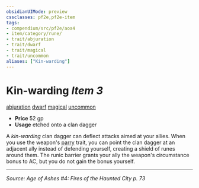 ```yaml
---
obsidianUIMode: preview
cssclasses: pf2e,pf2e-item
tags:
- compendium/src/pf2e/aoa4
- item/category/rune/
- trait/abjuration
- trait/dwarf
- trait/magical
- trait/uncommon
aliases: ["Kin-warding"]
---
```

# Kin-warding *Item 3*  
[abjuration](rules/traits/abjuration.md "Abjuration School Trait")  [dwarf](rules/traits/dwarf.md "Dwarf Ancestry & Heritage Trait")  [magical](rules/traits/magical.md "Magical Item Trait")  [uncommon](rules/traits/uncommon.md "Uncommon Rarity Trait")  

- **Price** 52 gp
- **Usage** etched onto a clan dagger

A _kin-warding_ clan dagger can deflect attacks aimed at your allies. When you use the weapon's [parry](rules/traits/parry.md "Parry Weapon Trait") trait, you can point the clan dagger at an adjacent ally instead of defending yourself, creating a shield of runes around them. The runic barrier grants your ally the weapon's circumstance bonus to AC, but you do not gain the bonus yourself.


---
*Source: Age of Ashes #4: Fires of the Haunted City p. 73*